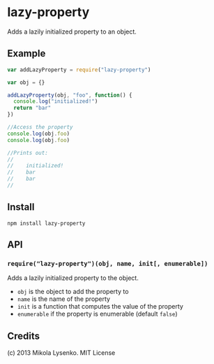 lazy-property
=============
Adds a lazily initialized property to an object.

## Example

```javascript
var addLazyProperty = require("lazy-property")

var obj = {}

addLazyProperty(obj, "foo", function() {
  console.log("initialized!")
  return "bar"
})

//Access the property
console.log(obj.foo)
console.log(obj.foo)

//Prints out:
//
//    initialized!
//    bar
//    bar
//
```

## Install

    npm install lazy-property

## API

### `require("lazy-property")(obj, name, init[, enumerable])`

Adds a lazily initialized property to the object.

* `obj` is the object to add the property to
* `name` is the name of the property
* `init` is a function that computes the value of the property
* `enumerable` if the property is enumerable (default `false`)

## Credits

(c) 2013 Mikola Lysenko. MIT License
